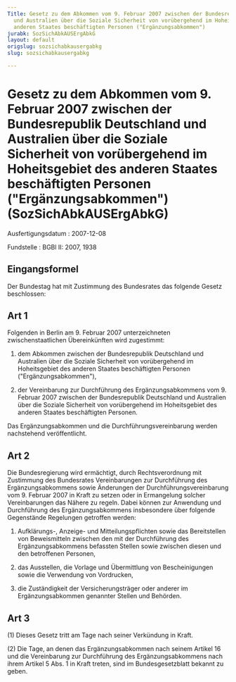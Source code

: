 ```yaml
---
Title: Gesetz zu dem Abkommen vom 9. Februar 2007 zwischen der Bundesrepublik Deutschland
  und Australien über die Soziale Sicherheit von vorübergehend im Hoheitsgebiet des
  anderen Staates beschäftigten Personen ("Ergänzungsabkommen")
jurabk: SozSichAbkAUSErgAbkG
layout: default
origslug: sozsichabkausergabkg
slug: sozsichabkausergabkg

---
```


# Gesetz zu dem Abkommen vom 9. Februar 2007 zwischen der Bundesrepublik Deutschland und Australien über die Soziale Sicherheit von vorübergehend im Hoheitsgebiet des anderen Staates beschäftigten Personen ("Ergänzungsabkommen") (SozSichAbkAUSErgAbkG)

Ausfertigungsdatum
:   2007-12-08

Fundstelle
:   BGBl II: 2007, 1938


## Eingangsformel

Der Bundestag hat mit Zustimmung des Bundesrates das folgende Gesetz
beschlossen:


## Art 1

Folgenden in Berlin am 9. Februar 2007 unterzeichneten
zwischenstaatlichen Übereinkünften wird zugestimmt:

1.  dem Abkommen zwischen der Bundesrepublik Deutschland und Australien
    über die  Soziale Sicherheit von vorübergehend im Hoheitsgebiet des
    anderen Staates beschäftigten Personen ("Ergänzungsabkommen"),


2.  der Vereinbarung zur Durchführung des Ergänzungsabkommens vom 9.
    Februar 2007 zwischen der Bundesrepublik Deutschland und Australien
    über die Soziale Sicherheit von vorübergehend im Hoheitsgebiet des
    anderen Staates beschäftigten  Personen.



Das Ergänzungsabkommen und die Durchführungsvereinbarung werden
nachstehend veröffentlicht.


## Art 2

Die Bundesregierung wird ermächtigt, durch Rechtsverordnung mit
Zustimmung des Bundesrates Vereinbarungen zur Durchführung des
Ergänzungsabkommens sowie Änderungen der Durchführungsvereinbarung vom
9\. Februar 2007 in Kraft zu setzen oder in Ermangelung solcher
Vereinbarungen das Nähere zu regeln. Dabei können zur Anwendung und
Durchführung des Ergänzungsabkommens insbesondere über folgende
Gegenstände Regelungen getroffen  werden:

1.  Aufklärungs-, Anzeige- und Mitteilungspflichten sowie das
    Bereitstellen von Beweismitteln zwischen den mit der Durchführung des
    Ergänzungsabkommens befassten Stellen sowie zwischen diesen und den
    betroffenen Personen,


2.  das Ausstellen, die Vorlage und Übermittlung von Bescheinigungen sowie
    die Verwendung von Vordrucken,


3.  die Zuständigkeit der Versicherungsträger oder anderer im
    Ergänzungsabkommen  genannter Stellen und Behörden.





## Art 3

(1) Dieses Gesetz tritt am Tage nach seiner Verkündung in Kraft.

(2) Die Tage, an denen das Ergänzungsabkommen nach seinem Artikel 16
und die Vereinbarung zur Durchführung des Ergänzungsabkommens nach
ihrem Artikel 5 Abs.  1 in Kraft treten, sind im Bundesgesetzblatt
bekannt zu geben.


